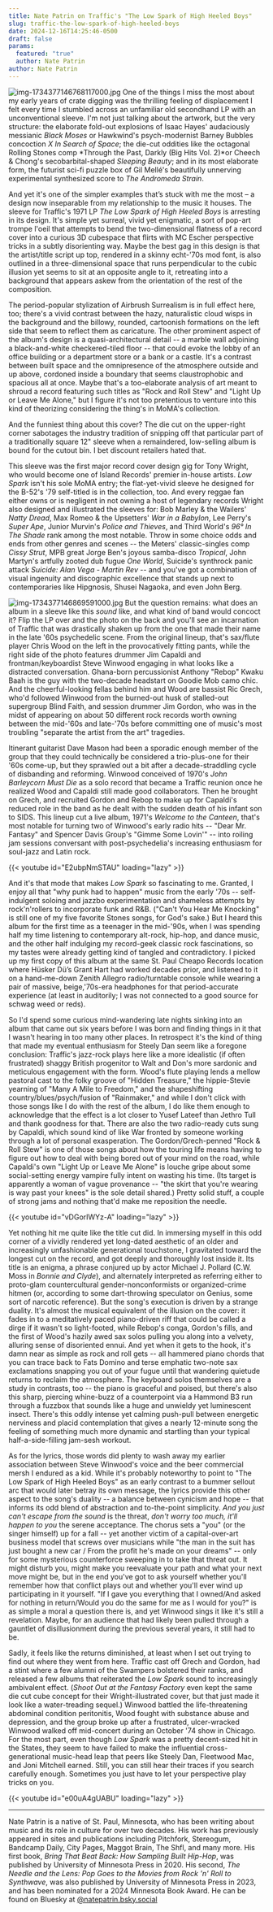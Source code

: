```yaml
---
title: Nate Patrin on Traffic's "The Low Spark of High Heeled Boys"
slug: traffic-the-low-spark-of-high-heeled-boys
date: 2024-12-16T14:25:46-0500
draft: false
params:
  featured: "true"
  author: Nate Patrin
author: Nate Patrin
---
```


![img-1734377146768117000.jpg](/images/upload/img-1734377146768117000.jpg)
One of the things I miss the most about my early years of crate digging was the
thrilling feeling of displacement I felt every time I stumbled across an
unfamiliar old secondhand LP with an unconventional sleeve. I'm not just talking
about the artwork, but the very structure: the elaborate fold-out explosions of
Isaac Hayes' audaciously messianic *Black Moses* or Hawkwind's psych-modernist
Barney Bubbles concoction *X In Search of Space*; the die-cut oddities like the
octagonal Rolling Stones comp *Through the Past, Darkly (Big Hits Vol. 2)*or
Cheech & Chong's secobarbital-shaped *Sleeping Beauty*; and in its most
elaborate form, the futurist sci-fi puzzle box of Gil Mellé's beautifully
unnerving experimental synthesized score to *The Andromeda Strain*.

And yet it's one of the simpler examples that’s stuck with me the most – a
design now inseparable from my relationship to the music it houses. The sleeve
for Traffic's 1971 LP *The Low Spark of High Heeled Boys* is arresting in its
design. It's simple yet surreal, vivid yet enigmatic, a sort of pop-art trompe
l'oeil that attempts to bend the two-dimensional flatness of a record cover into
a curious 3D cubespace that flirts with MC Escher perspective tricks in a subtly
disorienting way. Maybe the best gag in this design is that the artist/title
script up top, rendered in a skinny echt-'70s mod font, is also outlined in a
three-dimensional space that runs perpendicular to the cubic illusion yet seems
to sit at an opposite angle to it, retreating into a background that appears
askew from the orientation of the rest of the composition.

The period-popular stylization of Airbrush Surrealism is in full effect here,
too; there's a vivid contrast between the hazy, naturalistic cloud wisps in the
background and the billowy, rounded, cartoonish formations on the left side that
seem to reflect them as caricature. The other prominent aspect of the album's
design is a quasi-architectural detail -- a marble wall adjoining a
black-and-white checkered-tiled floor -- that could evoke the lobby of an office
building or a department store or a bank or a castle. It's a contrast between
built space and the omnipresence of the atmosphere outside and up above,
cordoned inside a boundary that seems claustrophobic and spacious all at once.
Maybe that's a too-elaborate analysis of art meant to shroud a record featuring
such titles as "Rock and Roll Stew" and "Light Up or Leave Me Alone," but I
figure it's not too pretentious to venture into this kind of theorizing
considering the thing's in MoMA's collection.

And the funniest thing about this cover? The die cut on the upper-right corner
sabotages the industry tradition of snipping off that particular part of a
traditionally square 12" sleeve when a remaindered, low-selling album is bound
for the cutout bin. I bet discount retailers hated that.

This sleeve was the first major record cover design gig for Tony Wright, who
would become one of Island Records' premier in-house artists. *Low Spark* isn't
his sole MoMA entry; the flat-yet-vivid sleeve he designed for the B-52's '79
self-titled is in the collection, too. And every reggae fan either owns or is
negligent in not owning a host of legendary records Wright also designed and
illustrated the sleeves for: Bob Marley & the Wailers' *Natty Dread*, Max Romeo
& the Upsetters' *War in a Babylon*, Lee Perry's *Super Ape*, Junior Murvin's
*Police and Thieves*, and Third World's *96° In The Shade* rank among the most
notable. Throw in some choice odds and ends from other genres and scenes -- the
Meters' classic-singles comp *Cissy Strut*, MPB great Jorge Ben's joyous
samba-disco *Tropical*, John Martyn's artfully zooted dub fugue *One World*,
Suicide's synthrock panic attack *Suicide: Alan Vega - Martin Rev* -- and you've
got a combination of visual ingenuity and discographic excellence that stands up
next to contemporaries like Hipgnosis, Shusei Nagaoka, and even John Berg.

![img-1734377146869591000.jpg](/images/upload/img-1734377146869591000.jpg)
But the question remains: what does an album in a sleeve like this *sound* like,
and what kind of band would concoct it? Flip the LP over and the photo on the
back and you'll see an incarnation of Traffic that was drastically shaken up
from the one that made their name in the late '60s psychedelic scene. From the
original lineup, that's sax/flute player Chris Wood on the left in the
provocatively fitting pants, while the right side of the photo features drummer
Jim Capaldi and frontman/keyboardist Steve Winwood engaging in what looks like a
distracted conversation. Ghana-born percussionist Anthony "Rebop" Kwaku Baah is
the guy with the two-decade headstart on Goodie Mob camo chic. And the
cheerful-looking fellas behind him and Wood are bassist Ric Grech, who'd
followed Winwood from the burned-out husk of stalled-out supergroup Blind Faith,
and session drummer Jim Gordon, who was in the midst of appearing on about 50
different rock records worth owning between the mid-'60s and late-'70s before
committing one of music's most troubling "separate the artist from the art"
tragedies.

Itinerant guitarist Dave Mason had been a sporadic enough member of the group
that they could technically be considered a trio-plus-one for their '60s
come-up, but they sprawled out a bit after a decade-straddling cycle of
disbanding and reforming. Winwood conceived of 1970's *John Barleycorn Must Die*
as a solo record that became a Traffic reunion once he realized Wood and
Capaldi still made good collaborators. Then he brought on Grech, and recruited
Gordon and Rebop to make up for Capaldi's reduced role in the band as he dealt
with the sudden death of his infant son to SIDS. This lineup cut a live album,
1971's *Welcome to the Canteen*, that's most notable for turning two of
Winwood's early radio hits -- "Dear Mr. Fantasy" and Spencer Davis Group's
"Gimme Some Lovin'" -- into roiling jam sessions conversant with
post-psychedelia's increasing enthusiasm for soul-jazz and Latin rock.

{{< youtube id="E2ubpNmSTAU" loading="lazy" >}}

And it's that mode that makes *Low Spark* so fascinating to me. Granted, I enjoy
all that "why punk had to happen" music from the early '70s -- self-indulgent
soloing and jazzbo experimentation and shameless attempts by rock'n'rollers to
incorporate funk and R&B. ("Can't You Hear Me Knocking" is still one of my five
favorite Stones songs, for God's sake.) But I heard this album for the first
time as a teenager in the mid-'90s, when I was spending half my time listening
to contemporary alt-rock, hip-hop, and dance music, and the other half indulging
my record-geek classic rock fascinations, so my tastes were already getting kind
of tangled and contradictory. I picked up my first copy of this album at the
same St. Paul Cheapo Records location where Hüsker Dü’s Grant Hart had worked
decades prior, and listened to it on a hand-me-down Zenith Allegro
radio/turntable console while wearing a pair of massive, beige,'70s-era
headphones for that period-accurate experience (at least in auditorily; I was
not connected to a good source for schwag weed or reds).

So I'd spend some curious mind-wandering late nights sinking into an album that
came out six years before I was born and finding things in it that I wasn't
hearing in too many other places. In retrospect it's the kind of thing that made
my eventual enthusiasm for Steely Dan seem like a foregone conclusion: Traffic's
jazz-rock plays here like a more idealistic (if often frustrated) shaggy British
progenitor to Walt and Don's more sardonic and meticulous engagement with the
form. Wood's flute playing lends a mellow pastoral cast to the folky groove of
"Hidden Treasure," the hippie-Stevie yearning of "Many A Mile to Freedom," and
the shapeshifting country/blues/psych/fusion of "Rainmaker," and while I don't
click with those songs like I do with the rest of the album, I do like them
enough to acknowledge that the effect is a lot closer to Yusef Lateef than
Jethro Tull and thank goodness for that. There are also the two radio-ready cuts
sung by Capaldi, which sound kind of like War fronted by someone working through
a lot of personal exasperation. The Gordon/Grech-penned "Rock & Roll Stew" is
one of those songs about how the touring life means having to figure out how to
deal with being bored out of your mind on the road, while Capaldi's own "Light
Up or Leave Me Alone" is louche gripe about some social-setting energy vampire
fully intent on wasting his time. (Its target is apparently a woman of vague
provenance -- "the skirt that you're wearing is way past your knees" is the sole
detail shared.) Pretty solid stuff, a couple of strong jams and nothing that'd
make me reposition the needle.

{{< youtube id="vDGorIWYz-A" loading="lazy" >}}

Yet nothing hit me quite like the title cut did. In immersing myself in this odd
corner of a vividly rendered yet long-dated aesthetic of an older and
increasingly unfashionable generational touchstone, I gravitated toward the
longest cut on the record, and got deeply and thoroughly lost inside it. Its
title is an enigma, a phrase conjured up by actor Michael J. Pollard (C.W. Moss
in *Bonnie and Clyde*), and alternately interpreted as referring either to
proto-glam countercultural gender-nonconformists or organized-crime hitmen (or,
according to some dart-throwing speculator on Genius, some sort of narcotic
reference). But the song's execution is driven by a strange duality. It's almost
the musical equivalent of the illusion on the cover: it fades in to a
meditatively paced piano-driven riff that could be called a dirge if it wasn't
so light-footed, while Rebop's conga, Gordon's fills, and the first of Wood's
hazily awed sax solos pulling you along into a velvety, alluring sense of
disoriented ennui. And yet when it gets to the hook, it's damn near as simple as
rock and roll gets -- all hammered piano chords that you can trace back to Fats
Domino and terse emphatic two-note sax exclamations snapping you out of your
fugue until that wandering quietude returns to reclaim the atmosphere. The
keyboard solos themselves are a study in contrasts, too -- the piano is graceful
and poised, but there's also this sharp, piercing whine-buzz of a counterpoint
via a Hammond B3 run through a fuzzbox that sounds like a huge and unwieldy yet
luminescent insect. There's this oddly intense yet calming push-pull between
energetic nerviness and placid contemplation that gives a nearly 12-minute song
the feeling of something much more dynamic and startling than your typical
half-a-side-filling jam-sesh workout.

As for the lyrics, those words did plenty to wash away my earlier association
between Steve Winwood's voice and the beer commercial mersh I endured as a kid.
While it's probably noteworthy to point to "The Low Spark of High Heeled Boys"
as an early contrast to a bummer sellout arc that would later betray its own
message, the lyrics provide this other aspect to the song's duality -- a balance
between cynicism and hope -- that informs its odd blend of abstraction and
to-the-point simplicity. *And you just can't escape from the sound* is the
threat, *don't worry too much, it'll happen to you* the serene acceptance. The
chorus sets a "you" (or the singer himself) up for a fall -- yet another victim
of a capital-over-art business model that screws over musicians while "the man
in the suit has just bought a new car / From the profit he's made on your
dreams" -- only for some mysterious counterforce sweeping in to take that threat
out. It might disturb you, might make you reevaluate your path and what your
next move might be, but in the end you've got to ask yourself whether you'll
remember how that conflict plays out and whether you'll ever wind up
participating in it yourself. "If I gave you everything that I owned/And asked
for nothing in return/Would you do the same for me as I would for you?" is as
simple a moral a question there is, and yet Winwood sings it like it's still a
revelation. Maybe, for an audience that had likely been pulled through a
gauntlet of disillusionment during the previous several years, it still had to
be.

Sadly, it feels like the returns diminished, at least when I set out trying to
find out where they went from here. Traffic cast off Grech and Gordon, had a
stint where a few alumni of the Swampers bolstered their ranks, and released a
few albums that reiterated the *Low Spark* sound to increasingly ambivalent
effect. (*Shoot Out at the Fantasy Factory* even kept the same die cut cube
concept for their Wright-illustrated cover, but that just made it look like a
water-treading sequel.) Winwood battled the life-threatening abdominal condition
peritonitis, Wood fought with substance abuse and depression, and the group
broke up after a frustrated, ulcer-wracked Winwood walked off mid-concert during
an October '74 show in Chicago. For the most part, even though *Low Spark* was a
pretty decent-sized hit in the States, they seem to have failed to make the
influential cross-generational music-head leap that peers like Steely Dan,
Fleetwood Mac, and Joni Mitchell earned. Still, you can still hear their traces
if you search carefully enough. Sometimes you just have to let your perspective
play tricks on you.

{{< youtube id="e00uA4gUABU" loading="lazy" >}}

---

Nate Patrin is a native of St. Paul, Minnesota, who has been writing about music
and its role in culture for over two decades. His work has previously appeared in sites and publications including
Pitchfork, Stereogum, Bandcamp Daily, City Pages, Maggot Brain, The Shfl, and many more. His first book, *Bring
That Beat Back: How Sampling Built Hip-Hop*, was published by University of Minnesota Press in 2020. His second,
*The Needle and the Lens: Pop Goes to the Movies from Rock 'n' Roll to Synthwave*, was also published by
University of Minnesota Press in 2023, and has been nominated for a 2024
Minnesota Book Award. He can be found on Bluesky at [@natepatrin.bsky.social](https://bsky.app/profile/natepatrin.bsky.social)
